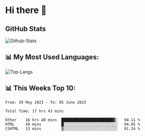 # Hi there 👋

## GitHub Stats
![Github-Stats](https://github-readme-stats-sigma-five.vercel.app/api?username=ltorson&show_icons=true&theme=radical&count_private=true)

## 📊 My Most Used Languages:
![Top-Langs](https://github-readme-stats-sigma-five.vercel.app/api/top-langs/?username=LTorson&layout=compact&langs_count=10)

## 📊 This Weeks Top 10:
<!--START_SECTION:waka-->

```text
From: 29 May 2023 - To: 05 June 2023

Total Time: 17 hrs 43 mins

Other    16 hrs 40 mins  ███████████████████████▓░   94.11 %
HTML     49 mins         █░░░░░░░░░░░░░░░░░░░░░░░░   04.65 %
CSHTML   13 mins         ▒░░░░░░░░░░░░░░░░░░░░░░░░   01.24 %
```

<!--END_SECTION:waka-->
